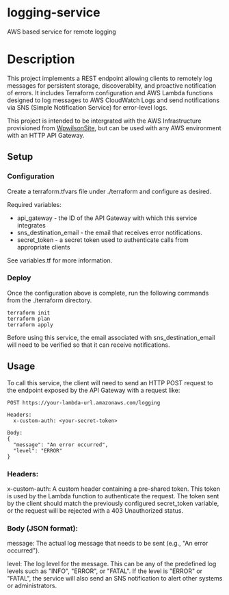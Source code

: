 # logging-service

AWS based service for remote logging

# Description

This project implements a REST endpoint allowing clients to remotely log messages for persistent storage, discoverablity, and proactive notification of errors. It includes Terraform configuration and AWS Lambda functions designed to log messages to AWS CloudWatch Logs and send notifications via SNS (Simple Notification Service) for error-level logs.

This project is intended to be intergrated with the AWS Infrastructure provisioned from [WpwilsonSite](https://github.com/wpwilson10/WpwilsonSite), but can be used with any AWS environment with an HTTP API Gateway.

## Setup

### Configuration

Create a terraform.tfvars file under ./terraform and configure as desired.

Required variables:

-   api_gateway - the ID of the API Gateway with which this service integrates
-   sns_destination_email - the email that receives error notifications.
-   secret_token - a secret token used to authenticate calls from appropriate clients

See variables.tf for more information.

### Deploy

Once the configuration above is complete, run the following commands from the ./terraform directory.

```
terraform init
terraform plan
terraform apply
```

Before using this service, the email associated with sns_destination_email will need to be verified so that it can receive notifications.

## Usage

To call this service, the client will need to send an HTTP POST request to the endpoint exposed by the API Gateway with a request like:

```
POST https://your-lambda-url.amazonaws.com/logging

Headers:
  x-custom-auth: <your-secret-token>

Body:
{
  "message": "An error occurred",
  "level": "ERROR"
}
```

### Headers:

x-custom-auth: A custom header containing a pre-shared token. This token is used by the Lambda function to authenticate the request. The token sent by the client should match the previously configured secret_token variable, or the request will be rejected with a 403 Unauthorized status.

### Body (JSON format):

message: The actual log message that needs to be sent (e.g., "An error occurred").

level: The log level for the message. This can be any of the predefined log levels such as "INFO", "ERROR", or "FATAL". If the level is "ERROR" or "FATAL", the service will also send an SNS notification to alert other systems or administrators.
